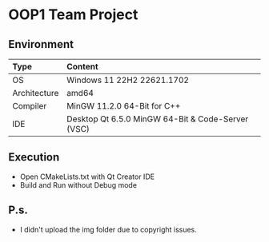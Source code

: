 # OOP1 Team Project

## Environment
| Type | Content |
|:---|:---|
| OS | Windows 11 22H2 22621.1702 |
| Architecture | amd64 |
| Compiler | MinGW 11.2.0 64-Bit for C++ |
| IDE | Desktop Qt 6.5.0 MinGW 64-Bit & Code-Server (VSC) |

## Execution
- Open CMakeLists.txt with Qt Creator IDE
- Build and Run without Debug mode

## P.s.
- I didn't upload the img folder due to copyright issues.
